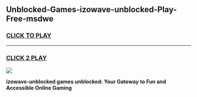 
## Unblocked-Games-izowave-unblocked-Play-Free-msdwe
<h3>
<a href="https://premium76.site?title=izowave-unblocked&ref=10A">CLICK TO PLAY</a></h3>
<hr>

<h3>
<a href="https://premium76.site?title=izowave-unblocked&ref=10A">CLICK 2 PLAY</a>
  
</h3>

<a href="https://premium76.site?title=izowave-unblocked&ref=10A"><img src="https://clearcache.store/games.png"></a>


**izowave-unblocked games unblocked: Your Gateway to Fun and Accessible Online Gaming**
